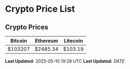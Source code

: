 # Crypto Price List

## Crypto Prices
| Bitcoin | Ethereum | Litecoin |
| ------- | -------- | -------- |
| $103207 | $2485.34 | $103.19 |
**Last Updated:** 2025-05-10 19:28 UTC
**Last Updated:** $DATE$
